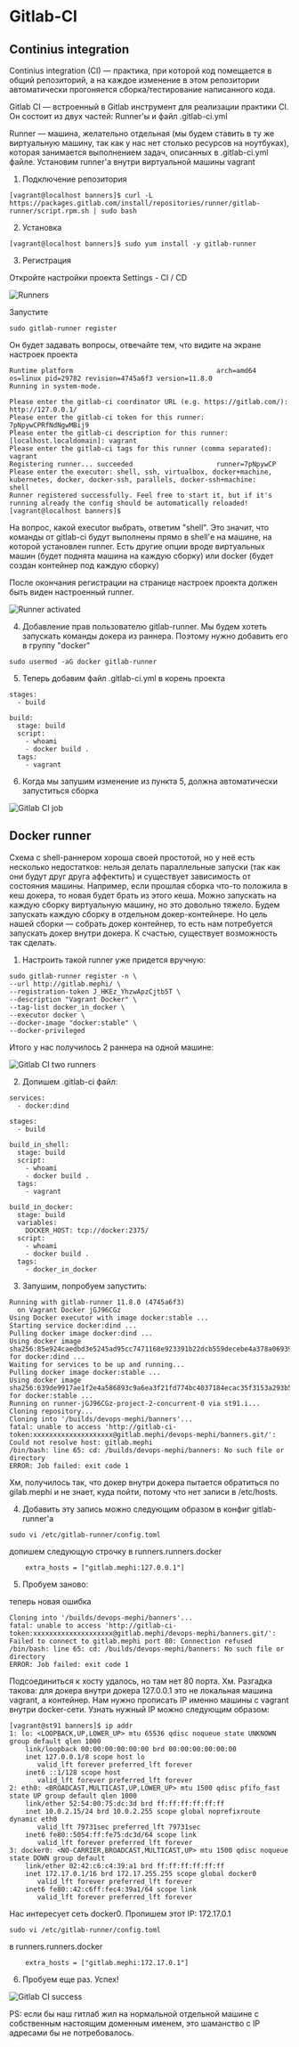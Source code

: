 # Gitlab-CI

## Continius integration

Continius integration (CI) — практика, при которой код помещается в общий репозиторий, а на каждое изменение в этом репозитории автоматически прогоняется сборка/тестирование написанного кода.

Gitlab CI — встроенный в Gitlab инструмент для реализации практики CI.
Он состоит из двух частей: Runner'ы и файл .gitlab-ci.yml

Runner — машина, желательно отдельная (мы будем ставить в ту же виртуальную машину, так как у нас нет столько ресурсов на ноутбуках), которая занимается выполнением задач, описанных в .gitlab-ci.yml файле.
Установим runner'а внутри виртуальной машины vagrant

1. Подключение репозитория
```
[vagrant@localhost banners]$ curl -L https://packages.gitlab.com/install/repositories/runner/gitlab-runner/script.rpm.sh | sudo bash
```

2. Установка

```
[vagrant@localhost banners]$ sudo yum install -y gitlab-runner
```

3. Регистрация

Откройте настройки проекта Settings - CI / CD

![Runners](images/runners.png)

Запустите
```
sudo gitlab-runner register
```

Он будет задавать вопросы, отвечайте тем, что видите на экране настроек проекта
```
Runtime platform                                    arch=amd64 os=linux pid=29782 revision=4745a6f3 version=11.8.0
Running in system-mode.                            
                                                   
Please enter the gitlab-ci coordinator URL (e.g. https://gitlab.com/):
http://127.0.0.1/
Please enter the gitlab-ci token for this runner:
7pNpywCPRfNdNgwMBij9
Please enter the gitlab-ci description for this runner:
[localhost.localdomain]: vagrant
Please enter the gitlab-ci tags for this runner (comma separated):
vagrant
Registering runner... succeeded                     runner=7pNpywCP
Please enter the executor: shell, ssh, virtualbox, docker+machine, kubernetes, docker, docker-ssh, parallels, docker-ssh+machine:
shell
Runner registered successfully. Feel free to start it, but if it's running already the config should be automatically reloaded! 
[vagrant@localhost banners]$
```

На вопрос, какой executor выбрать, ответим "shell". Это значит, что команды от gitlab-ci будут выполнены прямо в shell'е на машине, на которой установлен runner.
Есть другие опции вроде виртуальных машин (будет поднята машина на каждую сборку) или docker (будет создан контейнер под каждую сборку)

После окончания регистрации на странице настроек проекта должен быть виден настроенный runner.

![Runner activated](images/runner_activated.png)

4. Добавление прав пользователю gitlab-runner.
Мы будем хотеть запускать команды докера из раннера. Поэтому нужно добавить его в группу "docker"

```
sudo usermod -aG docker gitlab-runner
```

5. Теперь добавим файл .gitlab-ci.yml в корень проекта
```
stages:
  - build

build:
  stage: build
  script:
    - whoami
    - docker build .
  tags:
    - vagrant
```

6. Когда мы запушим изменение из пункта 5, должна автоматически запуститься сборка 

![Gitlab CI job](images/gitlab-ci-job.png)

## Docker runner

Схема с shell-раннером хороша своей простотой, но у неё есть несколько недостатков: нельзя делать параллельные запуски (так как они будут друг друга аффектить) и существует зависимость от состояния машины. Например, если прошлая сборка что-то положила в кеш докера, то новая будет брать из этого кеша. Можно запускать на каждую сборку виртуальную машину, но это довольно тяжело. Будем запускать каждую сборку в отдельном докер-контейнере.
Но цель нашей сборки — собрать докер контейнер, то есть нам потребуется запускать докер внутри докера. К счастью, существует возможность так сделать.

1. Настроить такой runner уже придется вручную:
```
sudo gitlab-runner register -n \
--url http://gitlab.mephi/ \
--registration-token J_HKEz_YhzwApzCjtb5T \
--description "Vagrant Docker" \
--tag-list docker_in_docker \
--executor docker \
--docker-image "docker:stable" \
--docker-privileged
```

Итого у нас получилось 2 раннера на одной машине:

![Gitlab CI two runners](images/gitlab-two-runners.png)

2. Допишем .gitlab-ci файл:

```
services:
  - docker:dind

stages:
  - build

build_in_shell:
  stage: build
  script:
    - whoami
    - docker build .
  tags:
    - vagrant

build_in_docker:
  stage: build
  variables:
    DOCKER_HOST: tcp://docker:2375/
  script:
    - whoami
    - docker build .
  tags:
    - docker_in_docker
```

3. Запушим, попробуем запустить:

```
Running with gitlab-runner 11.8.0 (4745a6f3)
  on Vagrant Docker jGJ96CGz
Using Docker executor with image docker:stable ...
Starting service docker:dind ...
Pulling docker image docker:dind ...
Using docker image sha256:85e924caedbd3e5245ad95cc7471168e923391b22dcb559decebe4a378a06939 for docker:dind ...
Waiting for services to be up and running...
Pulling docker image docker:stable ...
Using docker image sha256:639de9917ae1f2e4a586893c9a6ea3f21fd774bc4037184ecac35f3153a293b5 for docker:stable ...
Running on runner-jGJ96CGz-project-2-concurrent-0 via st91.i...
Cloning repository...
Cloning into '/builds/devops-mephi/banners'...
fatal: unable to access 'http://gitlab-ci-token:xxxxxxxxxxxxxxxxxxxx@gitlab.mephi/devops-mephi/banners.git/': Could not resolve host: gitlab.mephi
/bin/bash: line 65: cd: /builds/devops-mephi/banners: No such file or directory
ERROR: Job failed: exit code 1
```

Хм, получилось так, что докер внутри докера пытается обратиться по gilab.mephi и не знает, куда пойти, потому что нет записи в /etc/hosts.

4. Добавить эту запись можно следующим образом в конфиг gitlab-runner'а

```
sudo vi /etc/gitlab-runner/config.toml
```

допишем следующую строчку в runners.runners.docker
```
    extra_hosts = ["gitlab.mephi:127.0.0.1"]
```

5. Пробуем заново:

теперь новая ошибка
```
Cloning into '/builds/devops-mephi/banners'...
fatal: unable to access 'http://gitlab-ci-token:xxxxxxxxxxxxxxxxxxxx@gitlab.mephi/devops-mephi/banners.git/': Failed to connect to gitlab.mephi port 80: Connection refused
/bin/bash: line 65: cd: /builds/devops-mephi/banners: No such file or directory
ERROR: Job failed: exit code 1
```

Подсоединиться к хосту удалось, но там нет 80 порта. Хм.
Разгадка такова: для докера внутри докера 127.0.0.1 это не локальная машина vagrant, а контейнер. Нам нужно прописать IP именно машины с vagrant внутри docker-сети.
Узнать нужный IP можно следующим образом:

```
[vagrant@st91 banners]$ ip addr
1: lo: <LOOPBACK,UP,LOWER_UP> mtu 65536 qdisc noqueue state UNKNOWN group default qlen 1000
    link/loopback 00:00:00:00:00:00 brd 00:00:00:00:00:00
    inet 127.0.0.1/8 scope host lo
       valid_lft forever preferred_lft forever
    inet6 ::1/128 scope host
       valid_lft forever preferred_lft forever
2: eth0: <BROADCAST,MULTICAST,UP,LOWER_UP> mtu 1500 qdisc pfifo_fast state UP group default qlen 1000
    link/ether 52:54:00:75:dc:3d brd ff:ff:ff:ff:ff:ff
    inet 10.0.2.15/24 brd 10.0.2.255 scope global noprefixroute dynamic eth0
       valid_lft 79731sec preferred_lft 79731sec
    inet6 fe80::5054:ff:fe75:dc3d/64 scope link
       valid_lft forever preferred_lft forever
3: docker0: <NO-CARRIER,BROADCAST,MULTICAST,UP> mtu 1500 qdisc noqueue state DOWN group default
    link/ether 02:42:c6:c4:39:a1 brd ff:ff:ff:ff:ff:ff
    inet 172.17.0.1/16 brd 172.17.255.255 scope global docker0
       valid_lft forever preferred_lft forever
    inet6 fe80::42:c6ff:fec4:39a1/64 scope link
       valid_lft forever preferred_lft forever
```

Нас интересует сеть docker0. Пропишем этот IP: 172.17.0.1

```
sudo vi /etc/gitlab-runner/config.toml
```

в runners.runners.docker
```
    extra_hosts = ["gitlab.mephi:172.17.0.1"]
```

6. Пробуем еще раз. Успех!

![Gitlab CI success](images/gitlab-docker-success.png)

PS: если бы наш гитлаб жил на нормальной отдельной машине с собственным настоящим доменным именем, это шаманство с IP адресами бы не потребовалось.
